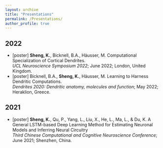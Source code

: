 ```yaml
---
layout: archive
title: "Presentations"
permalink: /Presentations/
author_profile: true
---
```


## 2022
- [poster] **Sheng, K.**, Bicknell, B.A., Häusser, M. Computational Specialization of Cortical Dendrites.  
*UCL Neuroscience Symposium 2022*; June 2022; London, United Kingdom.
- [poster] Bicknell, B.A., **Sheng, K.**, Häusser, M. Learning to Harness Dendritic Computations.  
*Dendrites 2020: Dendritic anatomy, molecules and function*; May 2022; Heraklion, Greece.

## 2021
- [poster] **Sheng, K.**, Qu, P., Yang, L., Liu, X., He, L., Ma, L., \& Du, K. A General LSTM-based Deep Learning Method for Estimating Neuronal Models and Inferring Neural Circuitry  
*Third Chinese Computational and Cognitive Neuroscience Conference*; June 2021; Shenzhen, China.

<div style='display: none'>
{% if author.googlescholar %}
  You can also find my articles on <u><a href="{{author.googlescholar}}">my Google Scholar profile</a>.</u>
{% endif %}

{% include base_path %}

{% for post in site.presentations reversed %}
  {% include archive-single.html %}
{% endfor %}
</div>